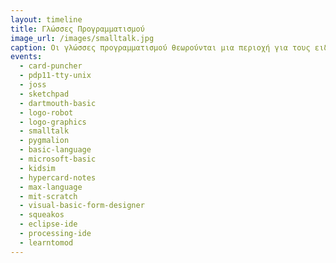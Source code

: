 ```yaml
---
layout: timeline 
title: Γλώσσες Προγραμματισμού 
image_url: /images/smalltalk.jpg
caption: Οι γλώσσες προγραμματισμού θεωρούνται μια περιοχή για τους ειδικούς και τους κατασκευαστές των συστημάτων, αλλά στην πράξη ο προγραμματιστής είναι ένας ακόμη χρήστης, με περισσότερες γνώσεις, δεξιότητες, και δυνατότητες.
events:
  - card-puncher
  - pdp11-tty-unix
  - joss
  - sketchpad
  - dartmouth-basic
  - logo-robot
  - logo-graphics
  - smalltalk
  - pygmalion
  - basic-language
  - microsoft-basic
  - kidsim
  - hypercard-notes
  - max-language
  - mit-scratch
  - visual-basic-form-designer
  - squeakos
  - eclipse-ide
  - processing-ide 
  - learntomod
---
```

